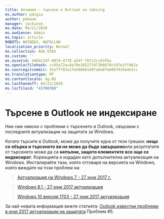 ```yaml
---
title: Алхимия - търсене в Outlook не idexing
ms.author: pdigia
author: pebaum
manager: jackiesm
ms.date: 04/21/2020
ms.audience: Admin
ms.topic: article
ROBOTS: NOINDEX, NOFOLLOW
localization_priority: Normal
ms.collection: Adm_O365
ms.custom: ''
ms.assetid: 446b22df-807d-4778-a54f-767c2cc83fba
ms.openlocfilehash: cc05a72ac0a79e285271d72b6670c547e1ff481e
ms.sourcegitcommit: 55eff703a17e500681d8fa6a87eb067019ade3cc
ms.translationtype: MT
ms.contentlocale: bg-BG
ms.lasthandoff: 04/22/2020
ms.locfileid: "43708308"
---
```

# <a name="outlook-search-not-indexing"></a>Търсене в Outlook не индексиране

Ние сме наясно с проблеми с търсенето в Outlook, свързани с последните актуализации на защитата за Windows.
  
Когато търсите в Outlook, може да получите една от тези грешки: **нещо се обърка и търсенето ви не може да бъде завършено**или резултатите от търсенето може да са **непълни, защото елементите все още се индексират**. Корекцията е издаден като допълнителна актуализация на Windows. Инсталирайте тази, която отговаря на версията на Windows, която виждате на този проблем на: 
  
> [Актуализация на Windows 7 - 27 юни 2017 г.](https://support.microsoft.com/kb/4022168.aspx)
    
> [Windows 8.1 - 27 юни 2017 актуализация](https://support.microsoft.com/kb/4022720.aspx)
    
> [Windows 10 версия 1703 - 27 юни 2017 актуализация](https://support.microsoft.com/kb/4022716.aspx)
    
За най-новата информация вижте статията: [Outlook известни проблеми в юни 2017 актуализации на защитата](https://support.office.com/article/Outlook-known-issues-in-the-June-2017-security-updates-3F6DBFFD-8505-492D-B19F-B3B89369ED9B.aspx) Проблем #5. 
  

